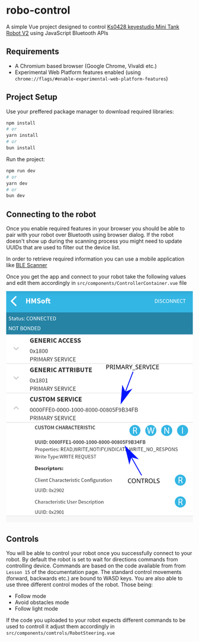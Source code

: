 # robo-control

A simple Vue project designed to control [Ks0428 keyestudio Mini Tank Robot V2](https://wiki.keyestudio.com/Ks0428_keyestudio_Mini_Tank_Robot_V2) using JavaScript Bluetooth APIs

## Requirements

- A Chromium based browser (Google Chrome, Vivaldi etc.)
- Experimental Web Platform features enabled (using `chrome://flags/#enable-experimental-web-platform-features`)

## Project Setup

Use your preffered package manager to download required libraries:

```sh
npm install
# or
yarn install
# or
bun install
```

Run the project:

```sh
npm run dev
# or
yarn dev
# or
bun dev
```

## Connecting to the robot

Once you enable required features in your browser you should be able to pair with your robot over Bluetooth using browser dialog. If the robot doesn't show up during the scanning process you might need to update UUIDs that are used to filter out the device list.

In order to retrieve required information you can use a mobile application like [BLE Scanner](https://play.google.com/store/apps/details?id=com.macdom.ble.blescanner)

Once you get the app and connect to your robot take the following values and edit them accordingly in `src/components/ControllerContainer.vue` file

![Required values from scan result](docs/ble-scan.png)

## Controls

You will be able to control your robot once you successfully connect to your robot. By default the robot is set to wait for directions commands from controlling device. 
Commands are based on the code available from from `Lesson 15` of the documentation page. The standard control movements (forward, backwards etc.) are bound to WASD keys. You are also able to use three different control modes of the robot. Those being:
- Follow mode
- Avoid obstacles mode
- Follow light mode

If the code you uploaded to your robot expects different commands to be used to controll it adjust them accordingly in `src/components/comtrols/RobotSteering.vue`
